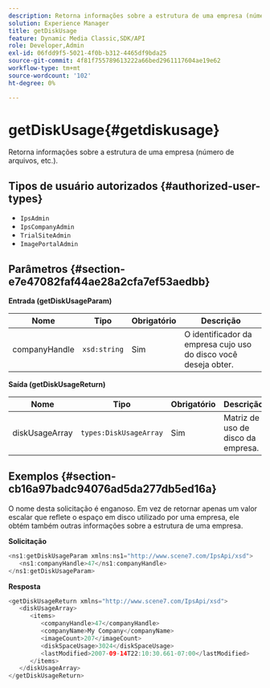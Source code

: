 ```yaml
---
description: Retorna informações sobre a estrutura de uma empresa (número de arquivos, etc.).
solution: Experience Manager
title: getDiskUsage
feature: Dynamic Media Classic,SDK/API
role: Developer,Admin
exl-id: 06fdd9f5-5021-4f0b-b312-4465df9bda25
source-git-commit: 4f81f755789613222a66bed2961117604ae19e62
workflow-type: tm+mt
source-wordcount: '102'
ht-degree: 0%

---
```


# getDiskUsage{#getdiskusage}

Retorna informações sobre a estrutura de uma empresa (número de arquivos, etc.).

## Tipos de usuário autorizados {#authorized-user-types}

* `IpsAdmin`
* `IpsCompanyAdmin`
* `TrialSiteAdmin`
* `ImagePortalAdmin`

## Parâmetros {#section-e7e47082faf44ae28a2cfa7ef53aedbb}

**Entrada (getDiskUsageParam)**

| Nome | Tipo | Obrigatório | Descrição |
|---|---|---|---|
| companyHandle | `xsd:string` | Sim | O identificador da empresa cujo uso do disco você deseja obter. |

**Saída (getDiskUsageReturn)**

| Nome | Tipo | Obrigatório | Descrição |
|---|---|---|---|
| diskUsageArray | `types:DiskUsageArray` | Sim | Matriz de uso de disco da empresa. |

## Exemplos {#section-cb16a97badc94076ad5da277db5ed16a}

O nome desta solicitação é enganoso. Em vez de retornar apenas um valor escalar que reflete o espaço em disco utilizado por uma empresa, ele obtém também outras informações sobre a estrutura de uma empresa.

**Solicitação**

```java
<ns1:getDiskUsageParam xmlns:ns1="http://www.scene7.com/IpsApi/xsd">
   <ns1:companyHandle>47</ns1:companyHandle>
</ns1:getDiskUsageParam>
```

**Resposta**

```java
<getDiskUsageReturn xmlns="http://www.scene7.com/IpsApi/xsd">
   <diskUsageArray>
      <items>
         <companyHandle>47</companyHandle>
         <companyName>My Company</companyName>
         <imageCount>207</imageCount>
         <diskSpaceUsage>3024</diskSpaceUsage>
         <lastModified>2007-09-14T22:10:30.661-07:00</lastModified>
      </items>
   </diskUsageArray>
</getDiskUsageReturn>
```
